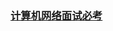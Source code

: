 <link rel="stylesheet" href="../lib/font-awesome-4.7.0/css/font-awesome.min.css">
<link rel="stylesheet" href=../lib/my.css>

<a href="#top"><i class="fa fa-angle-up fa-3x button"></i></a>

### <a id='top' href="../README.md">计算机网络面试必考<i class="fa fa-reply" aria-hidden="true"></i></a>